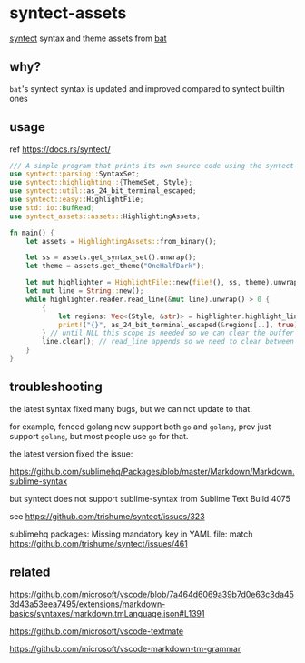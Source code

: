 # syntect-assets

[syntect](https://github.com/trishume/syntect) syntax and theme assets from [bat](https://github.com/sharkdp/bat)

## why?

`bat`'s syntect syntax is updated and improved compared to syntect builtin ones

## usage

ref https://docs.rs/syntect/

```rust
/// A simple program that prints its own source code using the syntect-assets library
use syntect::parsing::SyntaxSet;
use syntect::highlighting::{ThemeSet, Style};
use syntect::util::as_24_bit_terminal_escaped;
use syntect::easy::HighlightFile;
use std::io::BufRead;
use syntect_assets::assets::HighlightingAssets;

fn main() {
    let assets = HighlightingAssets::from_binary();

    let ss = assets.get_syntax_set().unwrap();
    let theme = assets.get_theme("OneHalfDark");

    let mut highlighter = HighlightFile::new(file!(), ss, theme).unwrap();
    let mut line = String::new();
    while highlighter.reader.read_line(&mut line).unwrap() > 0 {
        {
            let regions: Vec<(Style, &str)> = highlighter.highlight_lines.highlight_line(&line, &ss).unwrap();
            print!("{}", as_24_bit_terminal_escaped(&regions[..], true));
        } // until NLL this scope is needed so we can clear the buffer after
        line.clear(); // read_line appends so we need to clear between lines
    }
}
```


## troubleshooting

the latest syntax fixed many bugs, but we can not update to that.

for example, fenced golang now support both `go` and `golang`, prev just support `golang`, but most people use `go` for that.

the latest version fixed the issue:

https://github.com/sublimehq/Packages/blob/master/Markdown/Markdown.sublime-syntax


but syntect does not support sublime-syntax from Sublime Text Build 4075

see https://github.com/trishume/syntect/issues/323

sublimehq packages: Missing mandatory key in YAML file: match
https://github.com/trishume/syntect/issues/461


## related

https://github.com/microsoft/vscode/blob/7a464d6069a39b7d0e63c3da453d43a53eea7495/extensions/markdown-basics/syntaxes/markdown.tmLanguage.json#L1391

https://github.com/microsoft/vscode-textmate

https://github.com/microsoft/vscode-markdown-tm-grammar
